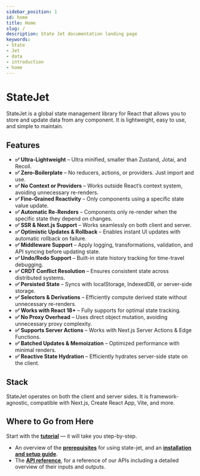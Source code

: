 ```yaml
---
sidebar_position: 1
id: home
title: Home
slug: /
description: State Jet documentation landing page
keywords:
- State
- Jet
- data
- introduction
- home
---
```


# StateJet

StateJet is a global state management library for React that allows you to store and update data from any component. It is lightweight, easy to use, and simple to maintain.

## Features

- **✅ Ultra-Lightweight** – Ultra minified, smaller than Zustand, Jotai, and Recoil.
- **✅ Zero-Boilerplate** – No reducers, actions, or providers. Just import and use.
- **✅ No Context or Providers** – Works outside React’s context system, avoiding unnecessary re-renders.
- **✅ Fine-Grained Reactivity** – Only components using a specific state value update.
- **✅ Automatic Re-Renders** – Components only re-render when the specific state they depend on changes.
- **✅ SSR & Next.js Support** – Works seamlessly on both client and server.
- **✅ Optimistic Updates & Rollback** – Enables instant UI updates with automatic rollback on failure.
- **✅ Middleware Support** – Apply logging, transformations, validation, and API syncing before updating state.
- **✅ Undo/Redo Support** – Built-in state history tracking for time-travel debugging.
- **✅ CRDT Conflict Resolution** – Ensures consistent state across distributed systems.
- **✅ Persisted State** – Syncs with localStorage, IndexedDB, or server-side storage.
- **✅ Selectors & Derivations** – Efficiently compute derived state without unnecessary re-renders.
- **✅ Works with React 18+** – Fully supports for optimal state tracking.
- **✅ No Proxy Overhead** – Uses direct object mutation, avoiding unnecessary proxy complexity.
- **✅ Supports Server Actions** – Works with Next.js Server Actions & Edge Functions.
- **✅ Batched Updates & Memoization** – Optimized performance with minimal renders.
- **✅ Reactive State Hydration** – Efficiently hydrates server-side state on the client.

## Stack

StateJet operates on both the client and server sides. It is framework-agnostic, compatible with Next.js, Create React App, Vite, and more.

## Where to Go from Here

<div className="bigCallToAction">
Start with the <strong><a href="/docs/tutorial/intro/">tutorial</a></strong> — it will take you step-by-step.
</div>


- An overview of the **[prerequisites](/docs/getting-started/prerequisites/)** for using state-jet, and an **[installation and setup guide](/docs/getting-started/installation-and-setup/)**.
- The **[API reference](/docs/category/api-reference/)**, for a reference of our APIs including a detailed overview of their inputs and outputs.
